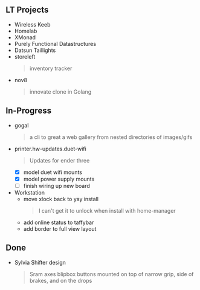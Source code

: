 ## LT Projects

- Wireless Keeb
- Homelab
- XMonad
- Purely Functional Datastructures
- Datsun Taillights
- storeleft
  > inventory tracker
- nov8
  > innovate clone in Golang

## In-Progress

- gogal
  > a cli to great a web gallery from nested directories of images/gifs
- printer.hw-updates.duet-wifi
  > Updates for ender three
  - [x] model duet wifi mounts
  - [x] model power supply mounts
  - [ ] finish wiring up new board
- Workstation
  - move xlock back to yay install
    > I can't get it to unlock when install with home-manager
  - add online status to taffybar
  - add border to full view layout

## Done

- Sylvia Shifter design
  > Sram axes blipbox buttons mounted on top of narrow grip, side of brakes, and
  > on the drops
